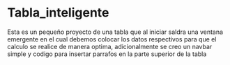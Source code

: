 # Tabla_inteligente
 
Esta es un pequeño proyecto de una tabla que al iniciar saldra una ventana emergente en el cual debemos colocar los datos respectivos para que el calculo se realice
de manera optima, adicionalmente se creo un navbar simple y codigo para insertar parrafos en la parte superior de la tabla
